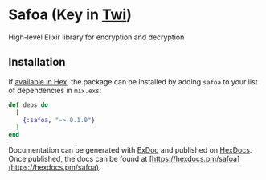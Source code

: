 # Safoa (Key in [Twi](https://en.wikipedia.org/wiki/Twi))

High-level Elixir library for encryption and decryption

## Installation

If [available in Hex](https://hex.pm/docs/publish), the package can be installed
by adding `safoa` to your list of dependencies in `mix.exs`:

```elixir
def deps do
  [
    {:safoa, "~> 0.1.0"}
  ]
end
```

Documentation can be generated with [ExDoc](https://github.com/elixir-lang/ex_doc)
and published on [HexDocs](https://hexdocs.pm). Once published, the docs can
be found at [https://hexdocs.pm/safoa](https://hexdocs.pm/safoa).

